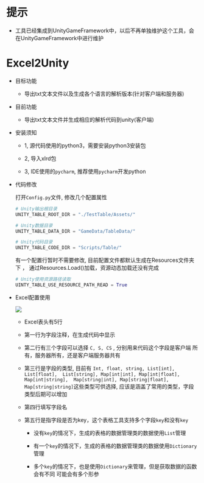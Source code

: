 # 提示

* 工具已经集成到UnityGameFramework中，以后不再单独维护这个工具，会在UnityGameFramework中进行维护

# Excel2Unity

* 目标功能

    * 导出txt文本文件以及生成各个语言的解析版本(针对客户端和服务器)
    
* 目前功能 
    * 导出txt文本文件并生成相应的解析代码到unity(客户端)
   
* 安装须知

    * 1, 源代码使用的python3，需要安装python3安装包
    
    * 2, 导入xlrd包
        
    * 3, IDE使用的`pycharm`, 推荐使用`pycharm`开发python
   
* 代码修改

    打开`Config.py`文件, 修改几个配置属性
    
    ```python
    # Unity输出根目录
    UNITY_TABLE_ROOT_DIR = "./TestTable/Assets/"
    
    # Unity数据目录
    UNITY_TABLE_DATA_DIR = "GameData/TableData/"
    
    # Unity代码目录
    UNITY_TABLE_CODE_DIR = "Scripts/Table/"   
    ```
    
    有一个配置行暂时不需要修改, 目前配置文件都默认生成在Resources文件夹下
    ， 通过Resources.Load()加载，资源动态加载还没有完成
    ```python
    # Unity使用资源路径读取
    UINTY_TABLE_USE_RESOURCE_PATH_READ = True
    ```
    
*   Excel配置使用
    
    ![](https://raw.githubusercontent.com/xieliujian/Excel2Unity/master/Snapshots/QQ%E6%88%AA%E5%9B%BE20170928092831.bmp)
    
    * Excel表头有5行
    
    * 第一行为字段注释，在生成代码中显示
    
    * 第二行有三个字段可以选择 `C, S, CS` , 分别用来代码这个字段是客户端
    所有，服务器所有，还是客户端服务器共有
    
    * 第三行是字段的类型, 目前有 `Int, float, string, List[int], List[float], 
     List[string], Map[int|int], Map[int|float], Map[int|string], 
     Map[string|int], Map[string|float], Map[string|string]`这些类型可供选择,
     应该是涵盖了常用的类型，字段类型后期可以增加
     
    * 第四行填写字段名
    
    * 第五行是指字段是否为key，这个表格工具支持多个字段`key`和没有`key`
        
        * 没有`key`的情况下，生成的表格的数据管理类的数据使用`List`管理
        
        * 有一个`key`的情况下，生成的表格的数据管理类的数据使用`Dictionary`管理
        
        * 多个`key`的情况下，也是使用`Dictionary`来管理，但是获取数据的函数会有不同
        可能会有多个形参
    
    
    